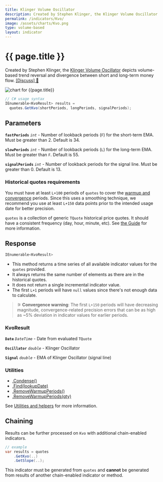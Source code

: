 ```yaml
---
title: Klinger Volume Oscillator
description: Created by Stephen Klinger, the Klinger Volume Oscillator depicts volume-based trend reversal and divergence between short and long-term money flow.
permalink: /indicators/Kvo/
image: /assets/charts/Kvo.png
type: volume-based
layout: indicator
---
```


# {{ page.title }}

Created by Stephen Klinger, the [Klinger Volume Oscillator](https://www.investopedia.com/terms/k/klingeroscillator.asp) depicts volume-based trend reversal and divergence between short and long-term money flow.
[[Discuss] &#128172;](https://github.com/DaveSkender/Stock.Indicators/discussions/446 "Community discussion about this indicator")

![chart for {{page.title}}]({{page.image}})

```csharp
// C# usage syntax
IEnumerable<KvoResult> results =
  quotes.GetKvo(shortPeriods, longPeriods, signalPeriods);
```

## Parameters

**`fastPeriods`** _`int`_ - Number of lookback periods (`F`) for the short-term EMA.  Must be greater than 2.  Default is 34.

**`slowPeriods`** _`int`_ - Number of lookback periods (`L`) for the long-term EMA.  Must be greater than `F`.  Default is 55.

**`signalPeriods`** _`int`_ - Number of lookback periods for the signal line.  Must be greater than 0.  Default is 13.

### Historical quotes requirements

You must have at least `L+100` periods of `quotes` to cover the [warmup and convergence](https://github.com/DaveSkender/Stock.Indicators/discussions/688) periods.  Since this uses a smoothing technique, we recommend you use at least `L+150` data points prior to the intended usage date for better precision.

`quotes` is a collection of generic `TQuote` historical price quotes.  It should have a consistent frequency (day, hour, minute, etc).  See [the Guide](pages/guide.md#historical-quotes) for more information.

## Response

```csharp
IEnumerable<KvoResult>
```

- This method returns a time series of all available indicator values for the `quotes` provided.
- It always returns the same number of elements as there are in the historical quotes.
- It does not return a single incremental indicator value.
- The first `L+1` periods will have `null` values since there's not enough data to calculate.

>&#9886; **Convergence warning**: The first `L+150` periods will have decreasing magnitude, convergence-related precision errors that can be as high as ~5% deviation in indicator values for earlier periods.

### KvoResult

**`Date`** _`DateTime`_ - Date from evaluated `TQuote`

**`Oscillator`** _`double`_ - Klinger Oscillator

**`Signal`** _`double`_ - EMA of Klinger Oscillator (signal line)

### Utilities

- [.Condense()](pages/utilities.md#condense)
- [.Find(lookupDate)](pages/utilities.md#find-indicator-result-by-date)
- [.RemoveWarmupPeriods()](pages/utilities.md#remove-warmup-periods)
- [.RemoveWarmupPeriods(qty)](pages/utilities.md#remove-warmup-periods)

See [Utilities and helpers](pages/utilities.md#utilities-for-indicator-results) for more information.

## Chaining

Results can be further processed on `Kvo` with additional chain-enabled indicators.

```csharp
// example
var results = quotes
    .GetKvo(..)
    .GetSlope(..);
```

This indicator must be generated from `quotes` and **cannot** be generated from results of another chain-enabled indicator or method.
